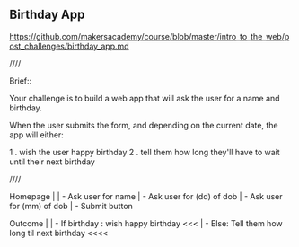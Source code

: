 ## Birthday App ## 

https://github.com/makersacademy/course/blob/master/intro_to_the_web/post_challenges/birthday_app.md


////

Brief:: 

Your challenge is to build a web app that will ask the user for a name and birthday.

When the user submits the form, and depending on the current date, the app will either:

1 . wish the user happy birthday
2 . tell them how long they'll have to wait until their next birthday

////

Homepage    | 
            | - Ask user for name 
            | - Ask user for (dd) of dob
            |  - Ask user for (mm) of dob 
            |  - Submit button 

Outcome     | 
            |  - If birthday : wish happy birthday <<<
            |  - Else: Tell them how long til next birthday <<<<
